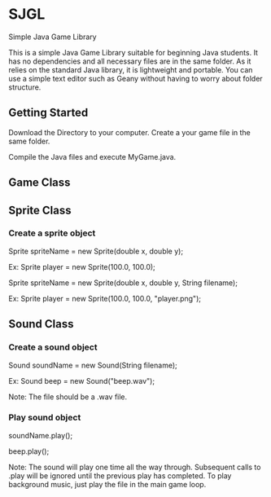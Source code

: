 # SJGL
Simple Java Game Library

This is a simple Java Game Library suitable for beginning Java students. It has no dependencies and all necessary files are in the same folder. As it relies on the standard Java library, it is lightweight and portable. You can use a simple text editor such as Geany without having to worry about folder structure.

## Getting Started

Download the Directory to your computer. Create a your game file in the same folder.

Compile the Java files and execute MyGame.java.

## Game Class

## Sprite Class

### Create a sprite object

Sprite spriteName = new Sprite(double x, double y);

Ex: Sprite player = new Sprite(100.0, 100.0);

Sprite spriteName = new Sprite(double x, double y, String filename);

Ex: Sprite player = new Sprite(100.0, 100.0, "player.png");

## Sound Class

### Create a sound object

Sound soundName = new Sound(String filename);

Ex: Sound beep = new Sound("beep.wav");

Note: The file should be a .wav file.

### Play sound object

soundName.play();

beep.play();

Note: The sound will play one time all the way through. Subsequent calls to .play will be ignored until the previous play has completed. To play background music, just play the file in the main game loop. 
